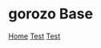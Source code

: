 # gorozo Base

[Home](index.md)
[Test](test.md)
[Test](test.md)


<!-- [gimmick:Disqus](gorozobase) -->
